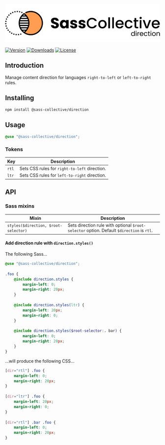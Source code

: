 <div align="center">

![Sass Direction](.github/logo.svg)

</div>

[![Version](https://flat.badgen.net/npm/v/@sass-collective/direction)](https://www.npmjs.com/package/@sass-collective/direction)
[![Downloads](https://flat.badgen.net/npm/dt/@sass-collective/direction)](https://www.npmjs.com/package/@sass-collective/direction)
[![License](https://flat.badgen.net/github/license/sass-collective/sass-collective)](https://flat.badgen.net/github/license/sass-collective/sass-collective)

## Introduction

Manage content direction for languages `right-to-left` or `left-to-right` rules.

## Installing

```shell
npm install @sass-collective/direction
```

## Usage

```scss
@use "@sass-collective/direction";
```

### Tokens

| Key   | Description                                   |
|-------|-----------------------------------------------|
| `rtl` | Sets CSS rules for `right-to-left` direction. |
| `ltr` | Sets CSS rules for `left-to-right` direction. |

## API

### Sass mixins

| Mixin                                | Description                                                                               |
|--------------------------------------|-------------------------------------------------------------------------------------------|
| `styles($direction, $root-selector)` | Sets direction rule with optional `$root-selector` option. Default `$direction` is `rtl`. |

#### Add direction rule with `direction.styles()`

The following Sass...

```scss
@use "@sass-collective/direction";

.foo {
    @include direction.styles {
        margin-left: 0;
        margin-right: 20px;
    }

    @include direction.styles(ltr) {
        margin-left: 20px;
        margin-right: 0;
    }

    @include direction.styles($root-selector:. bar) {
        margin-left: 0;
        margin-right: 20px;
    }
}
```

...will produce the following CSS...

```css
[dir="rtl"] .foo {
    margin-left: 0;
    margin-right: 20px;
}

[dir="ltr"] .foo {
    margin-left: 20px;
    margin-right: 0;
}

[dir="rtl"] .bar .foo {
    margin-left: 0;
    margin-right: 20px;
}
```
